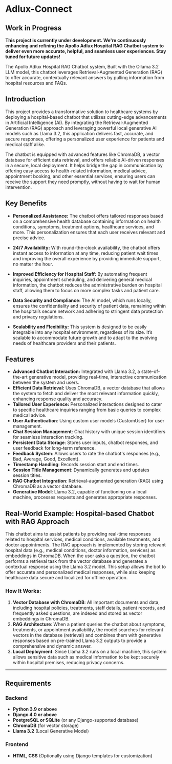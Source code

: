 # Adlux-Connect

## Work in Progress

**This project is currently under development. We're continuously enhancing and refining the Apollo Adlux Hospital RAG Chatbot system to deliver even more accurate, helpful, and seamless user experiences. Stay tuned for future updates!**


The Apollo Adlux Hospital RAG Chatbot system, Built with the Ollama 3.2 LLM model, this chatbot leverages Retrieval-Augmented Generation (RAG) to offer accurate, contextually relevant answers by pulling information from hospital resources and FAQs.

## Introduction

This project provides a transformative solution to healthcare systems by deploying a hospital-based chatbot that utilizes cutting-edge advancements in Artificial Intelligence (AI). By integrating the Retrieval-Augmented Generation (RAG) approach and leveraging powerful local generative AI models such as Llama 3.2, this application delivers fast, accurate, and secure responses, offering a personalized user experience for patients and medical staff alike.

The chatbot is equipped with advanced features like ChromaDB, a vector database for efficient data retrieval, and offers reliable AI-driven responses in a secure, local deployment. It helps bridge the gap in communication by offering easy access to health-related information, medical advice, appointment booking, and other essential services, ensuring users can receive the support they need promptly, without having to wait for human intervention.

## Key Benefits

- **Personalized Assistance:** The chatbot offers tailored responses based on a comprehensive health database containing information on health conditions, symptoms, treatment options, healthcare services, and more. This personalization ensures that each user receives relevant and precise advice.

- **24/7 Availability:** With round-the-clock availability, the chatbot offers instant access to information at any time, reducing patient wait times and improving the overall experience by providing immediate support, no matter the hour.

- **Improved Efficiency for Hospital Staff:** By automating frequent inquiries, appointment scheduling, and delivering general medical information, the chatbot reduces the administrative burden on hospital staff, allowing them to focus on more complex tasks and patient care.

- **Data Security and Compliance:** The AI model, which runs locally, ensures the confidentiality and security of patient data, remaining within the hospital’s secure network and adhering to stringent data protection and privacy regulations.

- **Scalability and Flexibility:** This system is designed to be easily integrable into any hospital environment, regardless of its size. It’s scalable to accommodate future growth and to adapt to the evolving needs of healthcare providers and their patients.
## Features

- **Advanced Chatbot Interaction:** Integrated with Llama 3.2, a state-of-the-art generative model, providing real-time, interactive communication between the system and users.
- **Efficient Data Retrieval:** Uses ChromaDB, a vector database that allows the system to fetch and deliver the most relevant information quickly, enhancing response quality and accuracy.
- **Tailored User Experience:** Personalized interactions designed to cater to specific healthcare inquiries ranging from basic queries to complex medical advice.
- **User Authentication**: Using custom user models (CustomUser) for user management.
- **Chat Session Management**: Chat history with unique session identifiers for seamless interaction tracking.
- **Persistent Data Storage**: Stores user inputs, chatbot responses, and user feedback for long-term reference.
- **Feedback System**: Allows users to rate the chatbot's responses (e.g., Bad, Average, Good, Excellent).
- **Timestamp Handling**: Records session start and end times.
- **Session Title Management**: Dynamically generates and updates session titles.
- **RAG Chatbot Integration**: Retrieval-augmented generation (RAG) using ChromaDB as a vector database.
- **Generative Model**: Llama 3.2, capable of functioning on a local machine, processes requests and generates appropriate responses.
  
## Real-World Example: Hospital-based Chatbot with RAG Approach

This chatbot aims to assist patients by providing real-time responses related to hospital services, medical conditions, available treatments, and doctor appointments. The RAG approach is implemented by storing relevant hospital data (e.g., medical conditions, doctor information, services) as embeddings in ChromaDB. When the user asks a question, the chatbot performs a retrieval task from the vector database and generates a contextual response using the Llama 3.2 model. This setup allows the bot to offer accurate and personalized medical responses, while also keeping healthcare data secure and localized for offline operation.

### How It Works:

1. **Vector Database with ChromaDB**: All important documents and data, including hospital policies, treatments, staff details, patient records, and frequently asked questions, are indexed and stored as vector embeddings in ChromaDB.
2. **RAG Architecture**: When a patient queries the chatbot about symptoms, treatments, or appointment availability, the model searches for relevant vectors in the database (retrieval) and combines them with generative responses based on pre-trained Llama 3.2 outputs to provide a comprehensive and dynamic answer.
3. **Local Deployment**: Since Llama 3.2 runs on a local machine, this system allows sensitive data such as medical information to be kept securely within hospital premises, reducing privacy concerns.

---

## Requirements

### Backend
- **Python 3.9 or above**
- **Django 4.0 or above**
- **PostgreSQL or SQLite** (or any Django-supported database)
- **ChromaDB** (for vector storage)
- **Llama 3.2** (Local Generative Model)

### Frontend
- **HTML, CSS** (Optionally using Django templates for customization)

